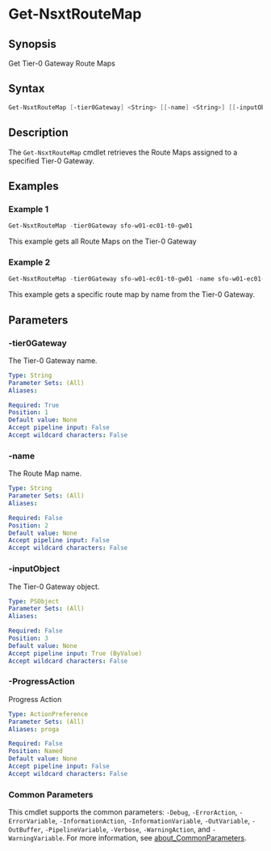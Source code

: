 # Get-NsxtRouteMap

## Synopsis

Get Tier-0 Gateway Route Maps

## Syntax

```powershell
Get-NsxtRouteMap [-tier0Gateway] <String> [[-name] <String>] [[-inputObject] <PSObject>] [-ProgressAction <ActionPreference>] [<CommonParameters>]
```

## Description

The `Get-NsxtRouteMap` cmdlet retrieves the Route Maps assigned to a specified Tier-0 Gateway.

## Examples

### Example 1

```powershell
Get-NsxtRouteMap -tier0Gateway sfo-w01-ec01-t0-gw01
```

This example gets all Route Maps on the Tier-0 Gateway

### Example 2

```powershell
Get-NsxtRouteMap -tier0Gateway sfo-w01-ec01-t0-gw01 -name sfo-w01-ec01-t0-gw01-routemap
```

This example gets a specific route map by name from the Tier-0 Gateway.

## Parameters

### -tier0Gateway

The Tier-0 Gateway name.

```yaml
Type: String
Parameter Sets: (All)
Aliases:

Required: True
Position: 1
Default value: None
Accept pipeline input: False
Accept wildcard characters: False
```

### -name

The Route Map name.

```yaml
Type: String
Parameter Sets: (All)
Aliases:

Required: False
Position: 2
Default value: None
Accept pipeline input: False
Accept wildcard characters: False
```

### -inputObject

The Tier-0 Gateway object.

```yaml
Type: PSObject
Parameter Sets: (All)
Aliases:

Required: False
Position: 3
Default value: None
Accept pipeline input: True (ByValue)
Accept wildcard characters: False
```

### -ProgressAction

Progress Action

```yaml
Type: ActionPreference
Parameter Sets: (All)
Aliases: proga

Required: False
Position: Named
Default value: None
Accept pipeline input: False
Accept wildcard characters: False
```

### Common Parameters

This cmdlet supports the common parameters: `-Debug`, `-ErrorAction`, `-ErrorVariable`, `-InformationAction`, `-InformationVariable`, `-OutVariable`, `-OutBuffer`, `-PipelineVariable`, `-Verbose`, `-WarningAction`, and `-WarningVariable`. For more information, see [about_CommonParameters](http://go.microsoft.com/fwlink/?LinkID=113216).
